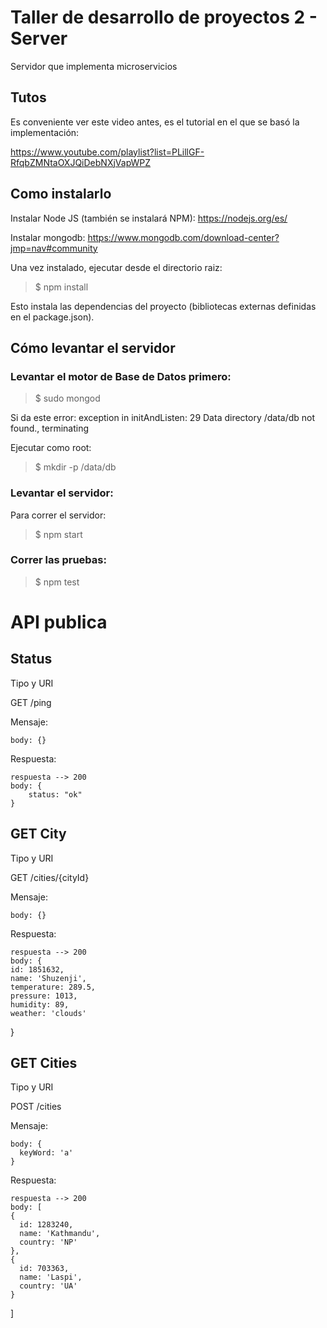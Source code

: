 # Taller de desarrollo de proyectos 2 - Server

Servidor que implementa microservicios 


## Tutos

Es conveniente ver este video antes, es el tutorial en el que se basó la implementación:

https://www.youtube.com/playlist?list=PLillGF-RfqbZMNtaOXJQiDebNXjVapWPZ

## Como instalarlo

Instalar Node JS (también se instalará NPM):
https://nodejs.org/es/

Instalar mongodb:
https://www.mongodb.com/download-center?jmp=nav#community


Una vez instalado, ejecutar desde el directorio raiz:

> $ npm install

Esto instala las dependencias del proyecto (bibliotecas externas definidas en el package.json).

## Cómo levantar el servidor

### Levantar el motor de Base de Datos primero:

> $ sudo mongod

Si da este error:
exception in initAndListen: 29 Data directory /data/db not found., terminating

Ejecutar como root:
> $ mkdir -p /data/db

### Levantar el servidor:

Para correr el servidor:

> $ npm start

### Correr las pruebas:

> $ npm test

# API publica

## Status
Tipo y URI

GET /ping

Mensaje:

    body: {}

Respuesta:

	respuesta --> 200
	body: {
		status: "ok"
	}

## GET City
Tipo y URI

GET /cities/{cityId}

Mensaje:

    body: {}

Respuesta:

	respuesta --> 200
	body: {
    id: 1851632,
    name: 'Shuzenji',
    temperature: 289.5,
    pressure: 1013,
    humidity: 89,
    weather: 'clouds'
  }

## GET Cities
Tipo y URI

POST /cities

Mensaje:

    body: {
      keyWord: 'a'
    }

Respuesta:

	respuesta --> 200
	body: [
    {
      id: 1283240,
      name: 'Kathmandu',
      country: 'NP'
    },
    {
      id: 703363,
      name: 'Laspi',
      country: 'UA'
    }
  ]
